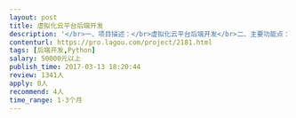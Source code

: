 ```yaml
---                
layout: post       
title: 虚拟化云平台后端开发           
description: '</br>一、项目描述：</br>虚拟化云平台后端开发</br>二、主要功能点：</br>平台支持包含产品测试、安全评估、培训教育在内的五个相对独立的子系统。</br>后端需要研发支持前端五大系统的虚拟化及数据库调用api。</br>三、人员要求：</br>Python RESTful API开发经验；</br>VMware虚拟化api；</br>'     
contenturl: https://pro.lagou.com/project/2181.html      
tags: [后端开发,Python]            
salary: 50000元以上          
publish_time: 2017-03-13 18:20:44         
review: 1341人                   
apply: 0人                   
recommend: 4人                   
time_range: 1-3个月              
---                 
```

